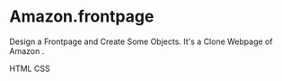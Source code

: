 # Amazon.frontpage

Design a Frontpage and Create Some Objects. It's a Clone Webpage of Amazon .

HTML
CSS
 
